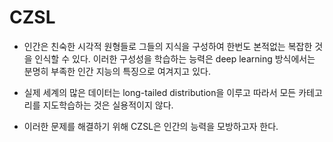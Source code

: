 # CZSL

- 인간은 친숙한 시각적 원형들로 그들의 지식을 구성하여 한번도 본적없는 복잡한 것을 인식할 수 있다. 이러한 구성성을 학습하는 능력은 deep learning 방식에서는 분명히 부족한 인간 지능의 특징으로 여겨지고 있다.

- 실제 세계의 많은 데이터는 long-tailed distribution을 이루고 따라서 모든 카테고리를 지도학습하는 것은 실용적이지 않다.

- 이러한 문제를 해결하기 위해 CZSL은 인간의 능력을 모방하고자 한다.

